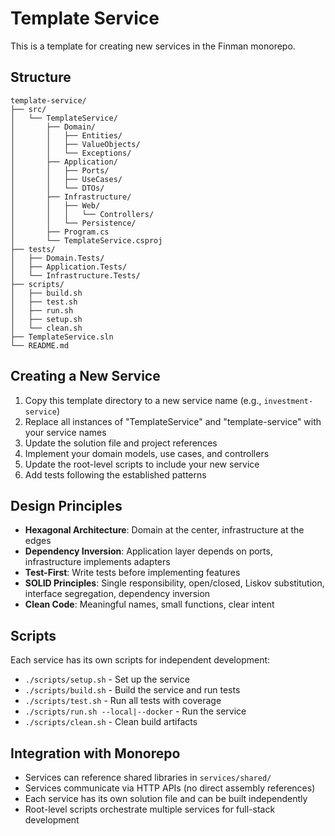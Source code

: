 # Template Service

This is a template for creating new services in the Finman monorepo.

## Structure

```
template-service/
├── src/
│   └── TemplateService/
│       ├── Domain/
│       │   ├── Entities/
│       │   ├── ValueObjects/
│       │   └── Exceptions/
│       ├── Application/
│       │   ├── Ports/
│       │   ├── UseCases/
│       │   └── DTOs/
│       ├── Infrastructure/
│       │   ├── Web/
│       │   │   └── Controllers/
│       │   └── Persistence/
│       ├── Program.cs
│       └── TemplateService.csproj
├── tests/
│   ├── Domain.Tests/
│   ├── Application.Tests/
│   └── Infrastructure.Tests/
├── scripts/
│   ├── build.sh
│   ├── test.sh
│   ├── run.sh
│   ├── setup.sh
│   └── clean.sh
├── TemplateService.sln
└── README.md
```

## Creating a New Service

1. Copy this template directory to a new service name (e.g., `investment-service`)
2. Replace all instances of "TemplateService" and "template-service" with your service names
3. Update the solution file and project references
4. Implement your domain models, use cases, and controllers
5. Update the root-level scripts to include your new service
6. Add tests following the established patterns

## Design Principles

- **Hexagonal Architecture**: Domain at the center, infrastructure at the edges
- **Dependency Inversion**: Application layer depends on ports, infrastructure implements adapters
- **Test-First**: Write tests before implementing features
- **SOLID Principles**: Single responsibility, open/closed, Liskov substitution, interface segregation, dependency inversion
- **Clean Code**: Meaningful names, small functions, clear intent

## Scripts

Each service has its own scripts for independent development:

- `./scripts/setup.sh` - Set up the service
- `./scripts/build.sh` - Build the service and run tests
- `./scripts/test.sh` - Run all tests with coverage
- `./scripts/run.sh --local|--docker` - Run the service
- `./scripts/clean.sh` - Clean build artifacts

## Integration with Monorepo

- Services can reference shared libraries in `services/shared/`
- Services communicate via HTTP APIs (no direct assembly references)
- Each service has its own solution file and can be built independently
- Root-level scripts orchestrate multiple services for full-stack development
